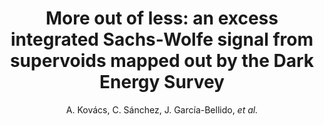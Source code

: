 ---
number: "26"
title: "More out of less: an excess integrated Sachs-Wolfe signal from supervoids mapped out by the Dark Energy Survey"
arxiv_link: "https://arxiv.org/abs/1811.07812"
arxiv_id: "1811.07812"
author: "A. Kov&aacute;cs, C. S&aacute;nchez, J. Garc&iacute;a-Bellido, <em>et al.</em>"
reviewed: True
journal: "MNRAS, 484, 5267 (2019)"
doi: "10.1093/mnras/stz341"
---